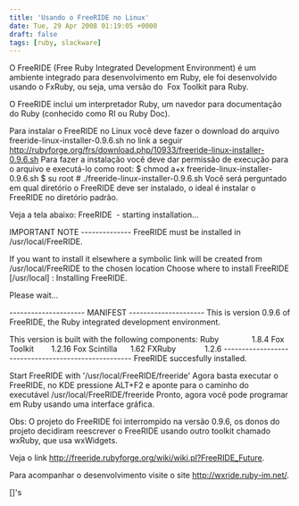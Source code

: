```yaml
---
title: 'Usando o FreeRIDE no Linux'
date: Tue, 29 Apr 2008 01:19:05 +0000
draft: false
tags: [ruby, slackware]
---
```

O FreeRIDE (Free Ruby Integrated Development Environment) é um ambiente integrado para desenvolvimento em Ruby, ele foi desenvolvido usando o FxRuby, ou seja, uma versão do  Fox Toolkit para Ruby.

O FreeRIDE inclui um interpretador Ruby, um navedor para documentação do Ruby (conhecido como RI ou Ruby Doc).

Para instalar o FreeRIDE no Linux você deve fazer o download do arquivo freeride-linux-installer-0.9.6.sh no link a seguir  http://rubyforge.org/frs/download.php/10933/freeride-linux-installer-0.9.6.sh Para fazer a instalação você deve dar permissão de execução para o arquivo e executá-lo como root: $ chmod a+x freeride-linux-installer-0.9.6.sh $ su root # ./freeride-linux-installer-0.9.6.sh Você será perguntado em qual diretório o FreeRIDE deve ser instalado, o ideal é instalar o FreeRIDE no diretório padrão.

Veja a tela abaixo: FreeRIDE  - starting installation...

IMPORTANT NOTE -------------- FreeRIDE must be installed in /usr/local/FreeRIDE.

If you want to install it elsewhere a symbolic link will be created from /usr/local/FreeRIDE to the chosen location Choose where to install FreeRIDE \[/usr/local\] : Installing FreeRIDE.

Please wait...

--------------------- MANIFEST --------------------- This is version 0.9.6 of FreeRIDE, the Ruby integrated development environment.

This version is built with the following components: Ruby               1.8.4 Fox Toolkit        1.2.16 Fox Scintilla      1.62 FXRuby             1.2.6 ---------------------------------------------------- FreeRIDE succesfully installed.

Start FreeRIDE with '/usr/local/FreeRIDE/freeride' Agora basta executar o FreeRIDE, no KDE pressione ALT+F2 e aponte para o caminho do executável /usr/local/FreeRIDE/freeride Pronto, agora você pode programar em Ruby usando uma interface gráfica.

Obs: O projeto do FreeRIDE foi interrompido na versão 0.9.6, os donos do projeto decidiram reescrever o FreeRIDE usando outro toolkit chamado wxRuby, que usa wxWidgets.

Veja o link http://freeride.rubyforge.org/wiki/wiki.pl?FreeRIDE_Future.

Para acompanhar o desenvolvimento visite o site http://wxride.ruby-im.net/.

\[\]'s